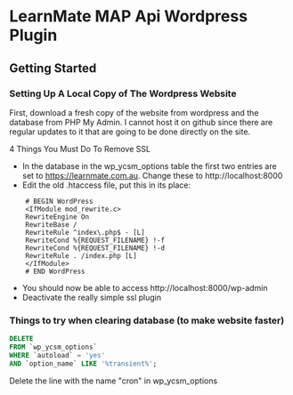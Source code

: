 # LearnMate MAP Api Wordpress Plugin

## Getting Started

### Setting Up A Local Copy of The Wordpress Website

First, download a fresh copy of the website from wordpress and the database from PHP My Admin. I cannot host it on github since there are regular updates to it that are going to be done directly on the site.

4 Things You Must Do To Remove SSL

- In the database in the wp_ycsm_options table the first two entries are set to https://learnmate.com.au. Change these to http://localhost:8000
- Edit the old .htaccess file, put this in its place:

```
    # BEGIN WordPress
    <IfModule mod_rewrite.c>
    RewriteEngine On
    RewriteBase /
    RewriteRule ^index\.php$ - [L]
    RewriteCond %{REQUEST_FILENAME} !-f
    RewriteCond %{REQUEST_FILENAME} !-d
    RewriteRule . /index.php [L]
    </IfModule>
    # END WordPress
```
- You should now be able to access http://localhost:8000/wp-admin
- Deactivate the really simple ssl plugin


### Things to try when clearing database (to make website faster)

```sql
DELETE 
FROM `wp_ycsm_options` 
WHERE `autoload` = 'yes'
AND `option_name` LIKE '%transient%';
```

Delete the line with the name "cron" in wp_ycsm_options